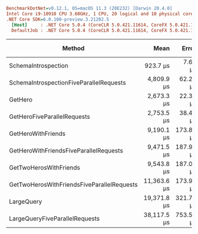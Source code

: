 ``` ini

BenchmarkDotNet=v0.12.1, OS=macOS 11.3 (20E232) [Darwin 20.4.0]
Intel Core i9-10910 CPU 3.60GHz, 1 CPU, 20 logical and 10 physical cores
.NET Core SDK=6.0.100-preview.3.21202.5
  [Host]     : .NET Core 5.0.4 (CoreCLR 5.0.421.11614, CoreFX 5.0.421.11614), X64 RyuJIT
  DefaultJob : .NET Core 5.0.4 (CoreCLR 5.0.421.11614, CoreFX 5.0.421.11614), X64 RyuJIT


```
|                                     Method |        Mean |     Error |    StdDev |      Median | Rank |     Gen 0 |    Gen 1 | Gen 2 |   Allocated |
|------------------------------------------- |------------:|----------:|----------:|------------:|-----:|----------:|---------:|------:|------------:|
|                        SchemaIntrospection |    923.7 μs |   7.67 μs |   6.80 μs |    922.4 μs |    1 |   26.3672 |   0.9766 |     - |   275.49 KB |
|    SchemaIntrospectionFiveParallelRequests |  4,809.9 μs |  62.27 μs |  55.20 μs |  4,839.8 μs |    4 |  132.8125 |   7.8125 |     - |  1377.43 KB |
|                                    GetHero |  2,673.3 μs |  22.34 μs |  20.90 μs |  2,672.3 μs |    2 |         - |        - |     - |     9.47 KB |
|                GetHeroFiveParallelRequests |  2,753.5 μs |  38.44 μs |  35.96 μs |  2,748.4 μs |    3 |    3.9063 |        - |     - |    47.68 KB |
|                         GetHeroWithFriends |  9,190.1 μs | 173.89 μs | 178.57 μs |  9,222.3 μs |    5 |         - |        - |     - |    86.66 KB |
|     GetHeroWithFriendsFiveParallelRequests |  9,471.5 μs | 187.96 μs | 443.04 μs |  9,423.1 μs |    5 |   31.2500 |  15.6250 |     - |   421.75 KB |
|                     GetTwoHerosWithFriends |  9,543.8 μs | 187.03 μs | 355.84 μs |  9,682.4 μs |    5 |   15.6250 |        - |     - |   185.38 KB |
| GetTwoHerosWithFriendsFiveParallelRequests | 11,363.6 μs | 173.90 μs | 154.16 μs | 11,400.1 μs |    6 |   78.1250 |  31.2500 |     - |   907.96 KB |
|                                 LargeQuery | 19,371.8 μs | 321.77 μs | 300.98 μs | 19,322.2 μs |    7 |  312.5000 | 156.2500 |     - |  3244.58 KB |
|             LargeQueryFiveParallelRequests | 38,117.5 μs | 753.50 μs | 925.37 μs | 38,035.6 μs |    8 | 1571.4286 | 785.7143 |     - | 16394.95 KB |
